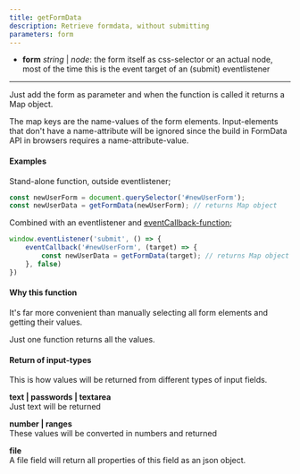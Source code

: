 ```yaml
---
title: getFormData
description: Retrieve formdata, without submitting
parameters: form
---
```


- **form** *string* | *node*: the form itself as css-selector or an actual node, most of the time this is the event target of an (submit) eventlistener

---

Just add the form as parameter and when the function is called it returns a Map object.

The map keys are the name-values of the form elements. Input-elements that don't have a name-attribute will be ignored since the build in FormData API in browsers requires a name-attribute-value.

#### Examples
Stand-alone function, outside eventlistener;

```js
const newUserForm = document.querySelector('#newUserForm');
const newUserData = getFormData(newUserForm); // returns Map object
```

Combined with an eventlistener and [eventCallback-function](#eventcallback);

```js
window.eventListener('submit', () => {
    eventCallback('#newUserForm', (target) => {
        const newUserData = getFormData(target); // returns Map object
    }, false)
})
```

#### Why this function

It's far more convenient than manually selecting all form elements and getting their values.

Just one function returns all the values.

#### Return of input-types
This is how values will be returned from different types of input fields.

**text | passwords | textarea**<br>
Just text will be returned

**number | ranges**<br>
These values will be converted in numbers and returned

**file**<br>
A file field will return all properties of this field as an json object.
